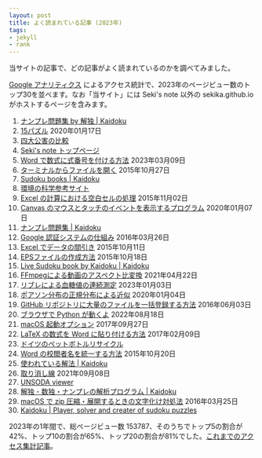 ```yaml
---
layout: post
title: よく読まれている記事 (2023年)
tags:
- jekyll
- rank
---
```

当サイトの記事で、どの記事がよく読まれているのかを調べてみました。

[Google アナリティクス](https://www.google.com/intl/ja_jp/analytics/) によるアクセス統計で、2023年のページビュー数のトップ30を並べます。なお「当サイト」には Seki's note 以外の sekika.github.io がホストするページを含みます。

1. [ナンプレ問題集 by 解独 | Kaidoku](/kaidoku/ja/sudoku)
2. [15パズル](/2020/01/17/15Puzzle/) 2020年01月17日
3. [四大公害の比較](/toyo/kankyo/pollution/4big.html)
4. [Seki's note トップページ](/)
5. [Word で数式に式番号を付ける方法](/2023/03/09/WordEquation/) 2023年03月09日
6. [ターミナルからファイルを開く](/2015/10/27/open-command/) 2015年10月27日
7. [Sudoku books | Kaidoku](/kaidoku/book)
8. [環境の科学参考サイト](/toyo/kankyo/suzuki.html)
9. [Excel の計算における空白セルの処理](/2015/11/02/blank-cell/) 2015年11月02日
10. [Canvas のマウスとタッチのイベントを表示するプログラム](/2020/01/07/CanvasEvent/) 2020年01月07日
11. [ナンプレ問題集 | Kaidoku](/kaidoku/ja/book)
12. [Google 認証システムの仕組み](/2016/03/26/GoogleAuthenticator/) 2016年03月26日
13. [Excel でデータの間引き](/2015/10/11/excel-mabiki/) 2015年10月11日
14. [EPSファイルの作成方法](/2015/10/18/eps-fig/) 2015年10月18日
15. [Live Sudoku book by Kaidoku | Kaidoku](/kaidoku/sudoku)
16. [FFmpegによる動画のアスペクト比変換](/2021/04/22/aspect/) 2021年04月22日
17. [リブレによる血糖値の連続測定](/2023/01/03/Libre/) 2023年01月03日
18. [ポアソン分布の正規分布による近似](/2020/01/04/Poisson/) 2020年01月04日
19. [GitHub リポジトリに大量のファイルを一括登録する方法](/2016/06/03/github-many-files/) 2016年06月03日
20. [ブラウザで Python が動くよ](/2022/08/18/Pyodide/) 2022年08月18日
21. [macOS 起動オプション](/2017/09/27/bootMac/) 2017年09月27日
22. [LaTeX の数式を Word に貼り付ける方法](/2017/02/09/Equation/) 2017年02月09日
23. [ドイツのペットボトルリサイクル](/toyo/photo/germany/pfand/index.html)
24. [Word の校閲者名を統一する方法](/2015/10/20/word-author/) 2015年10月20日
25. [使われている解法 | Kaidoku](/kaidoku/ja/logic)
26. [取り消し線](/2021/09/08/StrikeThrough/) 2021年09月08日
27. [UNSODA viewer](/unsoda/)
28. [解独 - 数独・ナンプレの解析プログラム | Kaidoku](/kaidoku/ja/)
29. [macOS で zip 圧縮・展開するときの文字化け対処法](/2016/03/25/MacZip/) 2016年03月25日
30. [Kaidoku | Player, solver and creater of sudoku puzzles](/kaidoku/)

2023年の1年間で、総ページビュー数 153787、そのうちでトップ5の割合が42%、トップ10の割合が65%、トップ20の割合が81%でした。[これまでのアクセス集計記事](/tags/rank/)。
